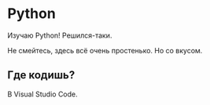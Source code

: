 # Python
Изучаю Python! Решился-таки.

Не смейтесь, здесь всё очень простенько. Но со вкусом.

## Где кодишь?

В Visual Studio Code.
